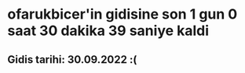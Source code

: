 # ofarukbicer'in gidisine son 1 gun 0 saat 30 dakika 39 saniye kaldi

## Gidis tarihi: 30.09.2022 :(